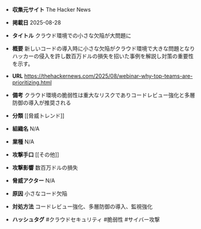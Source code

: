 - **収集元サイト**
The Hacker News

- **掲載日**
2025-08-28

- **タイトル**
クラウド環境での小さな欠陥が大問題に

- **概要**
新しいコードの導入時に小さな欠陥がクラウド環境で大きな問題となりハッカーの侵入を許し数百万ドルの損失を招いた事例を解説し対策の重要性を示す。

- **URL**
https://thehackernews.com/2025/08/webinar-why-top-teams-are-prioritizing.html

- **備考**
クラウド環境の脆弱性は重大なリスクでありコードレビュー強化と多層防御の導入が推奨される

- **分類**
[[脅威トレンド]]

- **組織名**
N/A

- **業種**
N/A

- **攻撃手口**
[[その他]]

- **攻撃影響**
数百万ドルの損失

- **脅威アクター**
N/A

- **原因**
小さなコード欠陥

- **対処方法**
コードレビュー強化、多層防御の導入、監視強化

- **ハッシュタグ**
#クラウドセキュリティ #脆弱性 #サイバー攻撃

